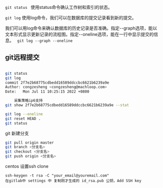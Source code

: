 `git status `
使用status命令确认工作树和索引的状态。

`git log`
使用log命令，我们可以在数据库的提交记录看到新的提交。

我们可以用log命令来确认数据库的历史记录是否准确。指定--graph选项，能以文本形式显示更新记录的流程图。指定--oneline选项，能在一行中显示提交的信息。
` git log --graph --oneline`

## git远程提交
```bash

git status 
git log
commit 2f7e2b68775cdbedd16589ddccbc6621b6239a9e
Author: congzesheng <congzesheng@machloop.com>
Date:   Mon Jul 11 10:25:15 2022 +0800

    采集策略ip6支持
git show 2f7e2b68775cdbedd16589ddccbc6621b6239a9e --stat

git log --oneline
git reset HEAD .
git status
```

git  新建分支
```bash
git pull origin master
git branch <分支名>
git checkout <分支名>
git push origin <分支名>
```

centos 设置ssh clone
```
ssh-keygen -t rsa -C "your_email@youremail.com"
在gitlab中 settings 中 复制刚才生成的 id_rsa.pub 公钥，Add SSH key

```